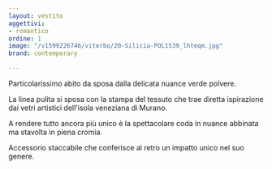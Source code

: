 ```yaml
---
layout: vestito
aggettivi:
- romantico
ordine: 1
image: "/v1599226746/viterbo/20-Silicia-POL1539_lhteqm.jpg"
brand: contemporary

---
```

Particolarissimo abito da sposa dalla delicata nuance verde polvere.

La linea pulita si sposa con la stampa del tessuto che trae diretta ispirazione dai vetri artistici dell'isola veneziana di Murano.

A rendere tutto ancora più unico è la spettacolare coda in nuance abbinata ma stavolta in piena cromia. 

Accessorio staccabile che conferisce al retro un impatto unico nel suo genere.